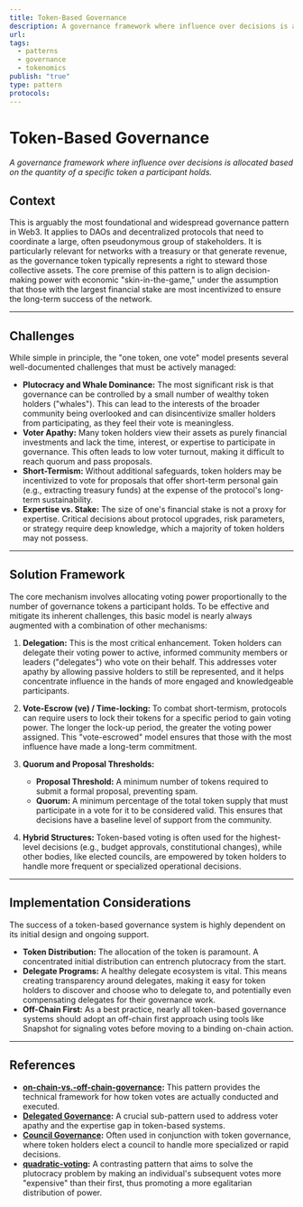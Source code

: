 ```yaml
---
title: Token-Based Governance
description: A governance framework where influence over decisions is allocated based on the quantity of a specific token a participant holds.
url: 
tags:
  - patterns
  - governance
  - tokenomics
publish: "true"
type: pattern
protocols: 
---
```

# Token-Based Governance

_A governance framework where influence over decisions is allocated based on the quantity of a specific token a participant holds._

## Context

This is arguably the most foundational and widespread governance pattern in Web3. It applies to DAOs and decentralized protocols that need to coordinate a large, often pseudonymous group of stakeholders. It is particularly relevant for networks with a treasury or that generate revenue, as the governance token typically represents a right to steward those collective assets. The core premise of this pattern is to align decision-making power with economic "skin-in-the-game," under the assumption that those with the largest financial stake are most incentivized to ensure the long-term success of the network.

---

## Challenges

While simple in principle, the "one token, one vote" model presents several well-documented challenges that must be actively managed:

*   **Plutocracy and Whale Dominance:** The most significant risk is that governance can be controlled by a small number of wealthy token holders ("whales"). This can lead to the interests of the broader community being overlooked and can disincentivize smaller holders from participating, as they feel their vote is meaningless.
*   **Voter Apathy:** Many token holders view their assets as purely financial investments and lack the time, interest, or expertise to participate in governance. This often leads to low voter turnout, making it difficult to reach quorum and pass proposals.
*   **Short-Termism:** Without additional safeguards, token holders may be incentivized to vote for proposals that offer short-term personal gain (e.g., extracting treasury funds) at the expense of the protocol's long-term sustainability.
*   **Expertise vs. Stake:** The size of one's financial stake is not a proxy for expertise. Critical decisions about protocol upgrades, risk parameters, or strategy require deep knowledge, which a majority of token holders may not possess.

---

## Solution Framework

The core mechanism involves allocating voting power proportionally to the number of governance tokens a participant holds. To be effective and mitigate its inherent challenges, this basic model is nearly always augmented with a combination of other mechanisms:

1.  **Delegation:** This is the most critical enhancement. Token holders can delegate their voting power to active, informed community members or leaders ("delegates") who vote on their behalf. This addresses voter apathy by allowing passive holders to still be represented, and it helps concentrate influence in the hands of more engaged and knowledgeable participants.

2.  **Vote-Escrow (ve) / Time-locking:** To combat short-termism, protocols can require users to lock their tokens for a specific period to gain voting power. The longer the lock-up period, the greater the voting power assigned. This "vote-escrowed" model ensures that those with the most influence have made a long-term commitment.

3.  **Quorum and Proposal Thresholds:**
    *   **Proposal Threshold:** A minimum number of tokens required to submit a formal proposal, preventing spam.
    *   **Quorum:** A minimum percentage of the total token supply that must participate in a vote for it to be considered valid. This ensures that decisions have a baseline level of support from the community.

4.  **Hybrid Structures:** Token-based voting is often used for the highest-level decisions (e.g., budget approvals, constitutional changes), while other bodies, like elected councils, are empowered by token holders to handle more frequent or specialized operational decisions.

---

## Implementation Considerations

The success of a token-based governance system is highly dependent on its initial design and ongoing support.

*   **Token Distribution:** The allocation of the token is paramount. A concentrated initial distribution can entrench plutocracy from the start.
*   **Delegate Programs:** A healthy delegate ecosystem is vital. This means creating transparency around delegates, making it easy for token holders to discover and choose who to delegate to, and potentially even compensating delegates for their governance work.
*   **Off-Chain First:** As a best practice, nearly all token-based governance systems should adopt an off-chain first approach using tools like Snapshot for signaling votes before moving to a binding on-chain action.

---

## References

*   **[on-chain-vs.-off-chain-governance](notes/rpp/rpp-working-docs/on-chain-vs.-off-chain-governance.md):** This pattern provides the technical framework for how token votes are actually conducted and executed.
*   **[Delegated Governance](delegated-governance.md):** A crucial sub-pattern used to address voter apathy and the expertise gap in token-based systems.
*   **[Council Governance](council-governance.md):** Often used in conjunction with token governance, where token holders elect a council to handle more specialized or rapid decisions.
*   **[quadratic-voting](notes/rpp/rpp-working-docs/quadratic-voting.md):** A contrasting pattern that aims to solve the plutocracy problem by making an individual's subsequent votes more "expensive" than their first, thus promoting a more egalitarian distribution of power.